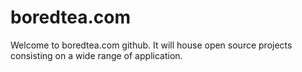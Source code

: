 # boredtea.com

Welcome to boredtea.com github. It will house open source projects consisting on a wide range of application.
